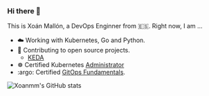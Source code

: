 ### Hi there 👋

This is Xoán Mallón, a DevOps Enginner from 🇪🇸. Right now, I am ...

- ☁️ Working with Kubernetes, Go and Python.
- 🌱 Contributing to open source projects.
  - [KEDA](https://github.com/kedacore/keda/pulls?q=is%3Apr+author%3Axoanmm+is%3Aclosed)
- ☸️ Certified Kubernetes [Administrator](https://www.credly.com/badges/15c7d35f-3a46-4d42-80c3-b9cb4f474c6c) 
- :argo: Certified [GitOps Fundamentals](https://drive.google.com/file/d/1yuHzDVpdWnJ9A9K6eGWq8w0geBQXv2XE/view).

![Xoanmm's GitHub stats](https://github-readme-stats.vercel.app/api?username=xoanmm&show_icons=true&theme=light)
